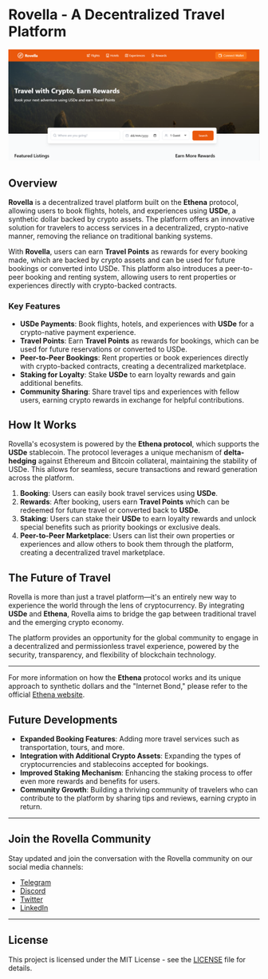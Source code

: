 # Rovella - A Decentralized Travel Platform

![Rovella Banner](src/assets/land.PNG)

## Overview

**Rovella** is a decentralized travel platform built on the **Ethena** protocol, allowing users to book flights, hotels, and experiences using **USDe**, a synthetic dollar backed by crypto assets. The platform offers an innovative solution for travelers to access services in a decentralized, crypto-native manner, removing the reliance on traditional banking systems.

With **Rovella**, users can earn **Travel Points** as rewards for every booking made, which are backed by crypto assets and can be used for future bookings or converted into USDe. This platform also introduces a peer-to-peer booking and renting system, allowing users to rent properties or experiences directly with crypto-backed contracts.

### Key Features
- **USDe Payments**: Book flights, hotels, and experiences with **USDe** for a crypto-native payment experience.
- **Travel Points**: Earn **Travel Points** as rewards for bookings, which can be used for future reservations or converted to USDe.
- **Peer-to-Peer Bookings**: Rent properties or book experiences directly with crypto-backed contracts, creating a decentralized marketplace.
- **Staking for Loyalty**: Stake **USDe** to earn loyalty rewards and gain additional benefits.
- **Community Sharing**: Share travel tips and experiences with fellow users, earning crypto rewards in exchange for helpful contributions.

## How It Works

Rovella's ecosystem is powered by the **Ethena protocol**, which supports the **USDe** stablecoin. The protocol leverages a unique mechanism of **delta-hedging** against Ethereum and Bitcoin collateral, maintaining the stability of USDe. This allows for seamless, secure transactions and reward generation across the platform.

1. **Booking**: Users can easily book travel services using **USDe**.
2. **Rewards**: After booking, users earn **Travel Points** which can be redeemed for future travel or converted back to **USDe**.
3. **Staking**: Users can stake their **USDe** to earn loyalty rewards and unlock special benefits such as priority bookings or exclusive deals.
4. **Peer-to-Peer Marketplace**: Users can list their own properties or experiences and allow others to book them through the platform, creating a decentralized travel marketplace.

## The Future of Travel

Rovella is more than just a travel platform—it's an entirely new way to experience the world through the lens of cryptocurrency. By integrating **USDe** and **Ethena**, Rovella aims to bridge the gap between traditional travel and the emerging crypto economy.

The platform provides an opportunity for the global community to engage in a decentralized and permissionless travel experience, powered by the security, transparency, and flexibility of blockchain technology.

---

For more information on how the **Ethena** protocol works and its unique approach to synthetic dollars and the "Internet Bond," please refer to the official [Ethena website](https://ethena.fi/).

## Future Developments

- **Expanded Booking Features**: Adding more travel services such as transportation, tours, and more.
- **Integration with Additional Crypto Assets**: Expanding the types of cryptocurrencies and stablecoins accepted for bookings.
- **Improved Staking Mechanism**: Enhancing the staking process to offer even more rewards and benefits for users.
- **Community Growth**: Building a thriving community of travelers who can contribute to the platform by sharing tips and reviews, earning crypto in return.

---

## Join the Rovella Community

Stay updated and join the conversation with the Rovella community on our social media channels:

- [Telegram](https://t.me/ethena_labs)
- [Discord](https://discord.gg/ethena)
- [Twitter](https://twitter.com/ethena_labs)
- [LinkedIn](https://www.linkedin.com/company/ethena-labs/)

---

## License

This project is licensed under the MIT License - see the [LICENSE](LICENSE) file for details.
